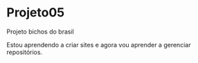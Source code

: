 # Projeto05
 Projeto bichos do brasil 

Estou aprendendo a criar sites e agora vou aprender a gerenciar repositórios.
